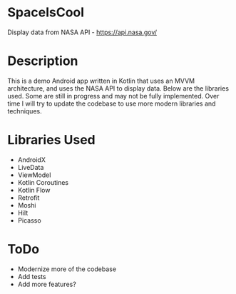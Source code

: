 # SpaceIsCool
Display data from NASA API - https://api.nasa.gov/

# Description
This is a demo Android app written in Kotlin that uses an MVVM architecture, and uses the NASA API
to display data.
Below are the libraries used. Some are still in progress and may not be fully implemented.
Over time I will try to update the codebase to use more modern libraries and techniques.

# Libraries Used
- AndroidX
- LiveData
- ViewModel
- Kotlin Coroutines
- Kotlin Flow
- Retrofit
- Moshi
- Hilt
- Picasso


# ToDo
- Modernize more of the codebase
- Add tests
- Add more features?
